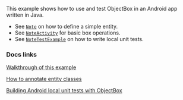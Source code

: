 This example shows how to use and test ObjectBox in an Android app written in Java.

- See [`Note`](src/main/java/io/objectbox/example/Note.java) on how to define a simple entity.
- See [`NoteActivity`](src/main/java/io/objectbox/example/NoteActivity.java) for basic box operations.
- See [`NoteTestExample`](src/test/java/io/objectbox/example/NoteTestExample.java) on how to write local unit tests.

### Docs links
[Walkthrough of this example](https://docs.objectbox.io/tutorial-demo-project)

[How to annotate entity classes](https://docs.objectbox.io/entity-annotations)

[Building Android local unit tests with ObjectBox](https://docs.objectbox.io/android/android-local-unit-tests)